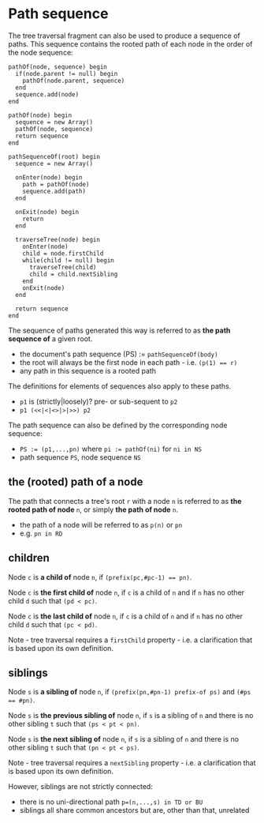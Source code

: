 
<!-- ======================================================================= -->
# Path sequence

The tree traversal fragment can also be used to produce a sequence of paths.
This sequence contains the rooted path of each node in the order of the node
sequence:

```
pathOf(node, sequence) begin
  if(node.parent != null) begin
    pathOf(node.parent, sequence)
  end
  sequence.add(node)
end

pathOf(node) begin
  sequence = new Array()
  pathOf(node, sequence)
  return sequence
end

pathSequenceOf(root) begin
  sequence = new Array()

  onEnter(node) begin
    path = pathOf(node)
    sequence.add(path)
  end

  onExit(node) begin
    return
  end

  traverseTree(node) begin
    onEnter(node)
    child = node.firstChild
    while(child != null) begin
      traverseTree(child)
      child = child.nextSibling
    end
    onExit(node)
  end

  return sequence
end
```

The sequence of paths generated this way is referred to as
**the path sequence of** a given root.

* the document's path sequence (PS) := `pathSequenceOf(body)`
* the root will always be the first node in each path - i.e. `(p(1) == r)`
* any path in this sequence is a rooted path

The definitions for elements of sequences also apply to these paths.

* `p1` is (strictly|loosely)? pre- or sub-sequent to `p2`
* `p1 (<<|<|<>|>|>>) p2`

The path sequence can also be defined by the corresponding node sequence:

* `PS := (p1,...,pn)` where `pi := pathOf(ni)` for `ni in NS`
* path sequence `PS`, node sequence `NS`

<!-- ======================================================================= -->
## the (rooted) path of a node

The path that connects a tree's root `r` with a node `n` is referred to as
**the rooted path of node** `n`, or simply **the path of node** `n`.

* the path of a node will be referred to as `p(n)` or `pn`
* e.g. `pn in RD`

<!-- ======================================================================= -->
## children

Node `c` is **a child of** node `n`,
if `(prefix(pc,#pc-1) == pn)`.

Node `c` is **the first child of** node `n`, if `c` is a child of `n`
and if `n` has no other child `d` such that `(pd < pc)`.

Node `c` is **the last child of** node `n`, if `c` is a child of `n`
and if `n` has no other child `d` such that `(pc < pd)`.

Note - tree traversal requires a `firstChild` property -
i.e. a clarification that is based upon its own definition.

<!-- ======================================================================= -->
## siblings

Node `s` is **a sibling of** node `n`,
if `(prefix(pn,#pn-1) prefix-of ps)` and `(#ps == #pn)`.

Node `s` is **the previous sibling of** node `n`, if `s` is a sibling of `n`
and there is no other sibling `t` such that `(ps < pt < pn)`.

Node `s` is **the next sibling of** node `n`, if `s` is a sibling of `n`
and there is no other sibling `t` such that `(pn < pt < ps)`.

Note - tree traversal requires a `nextSibling` property -
i.e. a clarification that is based upon its own definition.

However, siblings are not strictly connected:

* there is no uni-directional path `p=(n,...,s) in TD or BU`
* siblings all share common ancestors but are, other than that, unrelated
